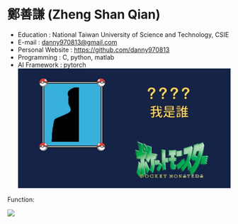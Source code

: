 # 鄭善謙 (Zheng Shan Qian)
* Education : National Taiwan University of Science and Technology, CSIE
* E-mail : danny970813@gmail.com
* Personal Website : https://github.com/danny970813
* Programming : C, python, matlab
* AI Framework : pytorch
![image](https://github.com/danny970813/aboutME/blob/main/maxresdefault.jpg)

Function: 

<img src="http://chart.googleapis.com/chart?cht=tx&chl= e^x \approx 1 %2b x %2b \frac{x^2}{2!} %2b \frac{x^3}{3!} %2b \cdots %2b \frac{x^n}{n!}" style="border:none;">


